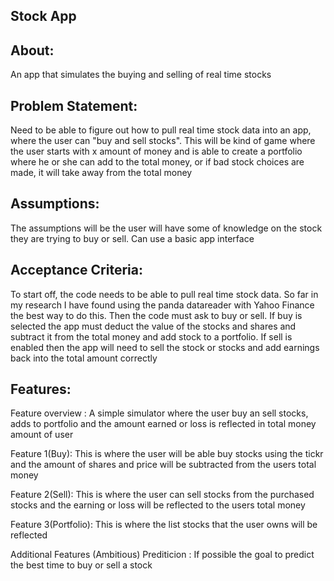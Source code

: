## Stock App

## About:
  An app that simulates the buying and selling of real time stocks

## Problem Statement:
   Need to be able to figure out how to pull real time stock data into an app, where the user can "buy and sell stocks". This will be kind of game where the user starts with x amount of money and is able to create a portfolio where he or she can add to the total money, or if bad stock choices are made, it will take away from the total money

## Assumptions:
   The assumptions will be the user will have some of knowledge on the stock they are trying to buy or sell. Can use a basic app interface

## Acceptance Criteria:
   To start off, the code needs to be able to pull real time stock data. So far in my research I have found using the panda datareader with Yahoo Finance the best way to do this. Then the code must ask to buy or sell. If buy is selected the app must deduct the value of the stocks and shares and subtract it from the total money and add stock to a portfolio. If sell is enabled then the app will need to sell the stock or stocks and add earnings back into the total amount correctly

## Features:
  Feature overview : A simple simulator where the user buy an sell stocks, adds to portfolio and the amount earned or loss is reflected in total money amount of user
   
   Feature 1(Buy): This is where the user will be able buy stocks using the tickr and the amount of shares and price will be subtracted from the users total money
  
   Feature 2(Sell): This is where the user can sell stocks from the purchased stocks and the earning or loss will be reflected to the users total money
  
  Feature 3(Portfolio): This is where the list stocks that the user owns will be reflected


  Additional Features (Ambitious)
     Prediticion : If possible the goal to predict the best time to buy or sell a stock